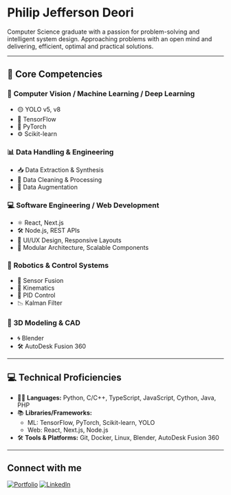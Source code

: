 # Philip Jefferson Deori

Computer Science graduate with a passion for problem-solving and intelligent system design. Approaching problems with an open mind and delivering, efficient, optimal and practical solutions.

---
## 🚀 **Core Competencies**

### 🧠 **Computer Vision / Machine Learning / Deep Learning**
- 🟡 YOLO v5, v8
- 🔶 TensorFlow
- 🔷 PyTorch
- ⚙️ Scikit-learn

### 📊 **Data Handling & Engineering**
- 📥 Data Extraction & Synthesis
- 🧹 Data Cleaning & Processing
- 🧪 Data Augmentation

### 💻 **Software Engineering / Web Development**
- ⚛️ React, Next.js
- 🛠️ Node.js, REST APIs
- 🎨 UI/UX Design, Responsive Layouts
- 🧩 Modular Architecture, Scalable Components

### 🤖 **Robotics & Control Systems**
- 🧭 Sensor Fusion
- 🦿 Kinematics
- 🎯 PID Control
- 📉 Kalman Filter

### 🧱 **3D Modeling & CAD**
- 🌀 Blender
- 🛠️ AutoDesk Fusion 360

---

## 💻 **Technical Proficiencies**

- 🧑‍💻 **Languages:** Python, C/C++, TypeScript, JavaScript, Cython, Java, PHP  
- 📚 **Libraries/Frameworks:**  
  - ML: TensorFlow, PyTorch, Scikit-learn, YOLO  
  - Web: React, Next.js, Node.js  
- 🛠️ **Tools & Platforms:** Git, Docker, Linux, Blender, AutoDesk Fusion 360

---


<!-- ## GitHub Stats

![Your GitHub stats](https://github-readme-stats.vercel.app/api?username=yourusername&show_icons=true&hide_title=true&hide_border=true&theme=default)

--- -->

## Connect with me
[![Portfolio](https://img.shields.io/badge/Portfolio-0A74DA?style=flat&logo=internet-explorer&logoColor=white)](https://portfolio-9952f.web.app)
[![LinkedIn](https://img.shields.io/badge/LinkedIn-blue?style=flat&logo=linkedin&logoColor=white)](https://linkedin.com/in/yourprofile)
